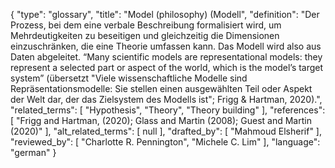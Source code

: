 {
    "type": "glossary",
    "title": "Model (philosophy) (Modell",
    "definition": "Der Prozess, bei dem eine verbale Beschreibung formalisiert wird, um Mehrdeutigkeiten zu beseitigen und gleichzeitig die Dimensionen einzuschränken, die eine Theorie umfassen kann. Das Modell wird also aus Daten abgeleitet. “Many scientific models are representational models: they represent a selected part or aspect of the world, which is the model’s target system” (übersetzt \"Viele wissenschaftliche Modelle sind Repräsentationsmodelle: Sie stellen einen ausgewählten Teil oder Aspekt der Welt dar, der das Zielsystem des Modells ist\"; Frigg & Hartman, 2020).",
    "related_terms": [
        "Hypothesis",
        "Theory",
        "Theory building"
    ],
    "references": [
        "Frigg and Hartman, (2020); Glass and Martin (2008); Guest and Martin (2020)"
    ],
    "alt_related_terms": [
        null
    ],
    "drafted_by": [
        "Mahmoud Elsherif"
    ],
    "reviewed_by": [
        "Charlotte R. Pennington",
        "Michele C. Lim"
    ],
    "language": "german"
}
